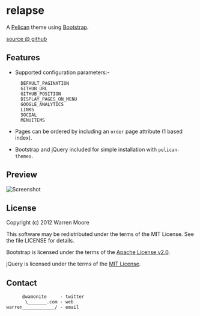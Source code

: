 # relapse

A [Pelican](http://pelican.notmyidea.org) theme using [Bootstrap](http://twitter.github.com/bootstrap).

[source @ github](https://github.com/wamonite/relapse)

## Features

* Supported configuration parameters:-

        DEFAULT_PAGINATION
        GITHUB_URL
        GITHUB_POSITION
        DISPLAY_PAGES_ON_MENU
        GOOGLE_ANALYTICS
        LINKS
        SOCIAL
        MENUITEMS
        
* Pages can be ordered by including an ``order`` page attribute (1 based index).
* Bootstrap and jQuery included for simple installation with ``pelican-themes``.

## Preview

![Screenshot](https://raw.github.com/wamonite/relapse/master/preview.png)

## License

Copyright (c) 2012 Warren Moore

This software may be redistributed under the terms of the MIT License.
See the file LICENSE for details.

Bootstrap is licensed under the terms of the [Apache License v2.0](https://www.apache.org/licenses/LICENSE-2.0).

jQuery is licensed under the terms of the [MIT License](https://github.com/jquery/jquery/blob/master/MIT-LICENSE.txt).

## Contact

          @wamonite     - twitter
           \_______.com - web
    warren____________/ - email
